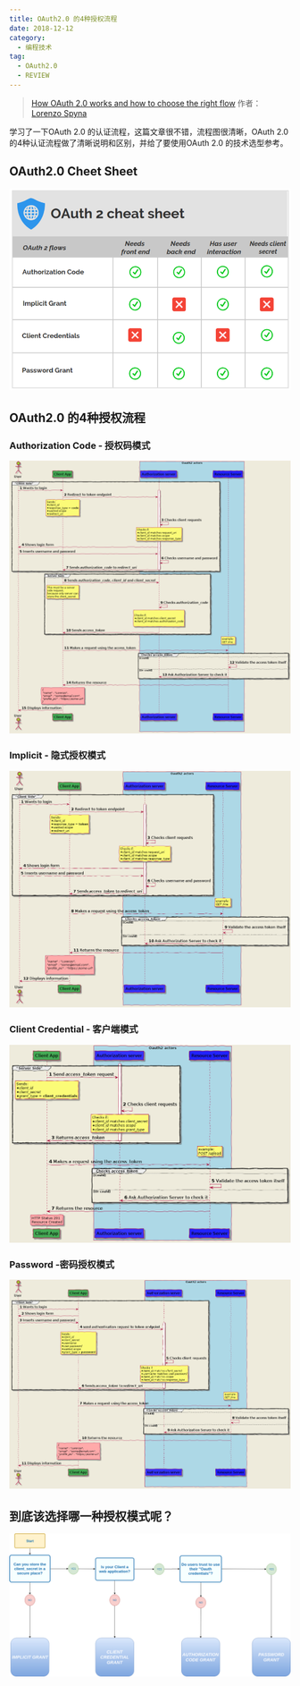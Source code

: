 ```yaml
---
title: OAuth2.0 的4种授权流程
date: 2018-12-12
category:
  - 编程技术
tag:
  - OAuth2.0
  - REVIEW
--- 
```


> [How OAuth 2.0 works and how to choose the right flow](https://itnext.io/an-oauth-2-0-introduction-for-beginners-6e386b19f7a9)
> 作者：[Lorenzo Spyna](https://itnext.io/@spyna?source=post_header_lockup)

学习了一下OAuth 2.0 的认证流程，这篇文章很不错，流程图很清晰，OAuth 2.0的4种认证流程做了清晰说明和区别，并给了要使用OAuth 2.0 的技术选型参考。

## OAuth2.0 Cheet Sheet

![OAuth2.0 Cheet Sheet](./images/OAuth2-cheet-sheet.png "OAuth2.0 Cheet Sheet")

## OAuth2.0 的4种授权流程

### Authorization Code - 授权码模式

   ![Authorization Code Grant](./images/Authorization-Code-Grant.png)

### Implicit - 隐式授权模式

![Implicit Grant](./images/Implicit-Grant.png)

### Client Credential - 客户端模式

![Client Credential Grant](./images/Client-Credential-Grant.png)

### Password -密码授权模式

![Password Grant](./images/Password-Grant.png)

## 到底该选择哪一种授权模式呢？

![how-to-choose-oauth2.0-grant](./images/how-to-choose-oauth2.0-grant.png "how-to-choose-oauth2.0-grant")

